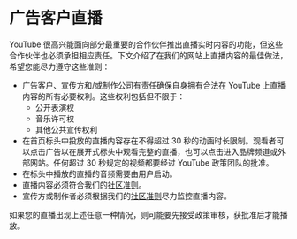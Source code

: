 # 广告客户直播

YouTube 很高兴能面向部分最重要的合作伙伴推出直播实时内容的功能，但这些合作伙伴也必须承担相应责任。下文介绍了在我们的网站上直播内容的最佳做法，希望您能尽力遵守这些准则：

* 广告客户、宣传方和/或制作公司有责任确保自身拥有合法在 YouTube 上直播内容的所有必要权利。这些权利包括但不限于：
  * 公开表演权
  * 音乐许可权
  * 其他公共宣传权利
* 在首页标头中投放的直播内容存在不得超过 30 秒的动画时长限制。观看者可以点击广告以在展开式标头中观看完整的直播，也可以点击进入品牌频道或外部网站。任何超过 30 秒规定的视频都要经过 YouTube 政策团队的批准。
* 在标头中播放的直播的音频需要由用户启动。
* 直播内容必须符合我们的[社区准则](http://www.youtube.com/t/community_guidelines)。
* 宣传方或制作者必须根据我们的[社区准则](https://support.google.com/youtube/answer/9288567)尽力监控直播内容。

如果您的直播出现上述任意一种情况，则可能要先接受政策审核，获批准后才能播放。